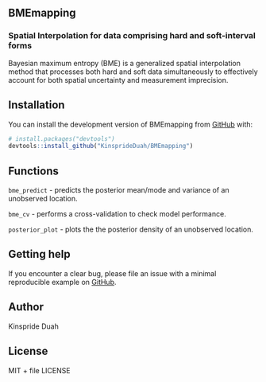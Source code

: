 
<!-- README.md is generated from README.Rmd. Please edit that file -->

## BMEmapping

<!-- badges: start -->
<!-- badges: end -->

### Spatial Interpolation for data comprising hard and soft-interval forms

Bayesian maximum entropy (BME) is a generalized spatial interpolation
method that processes both hard and soft data simultaneously to
effectively account for both spatial uncertainty and measurement
imprecision.

## Installation

You can install the development version of BMEmapping from
[GitHub](https://github.com/) with:

``` r
# install.packages("devtools")
devtools::install_github("KinsprideDuah/BMEmapping")
```

## Functions

`bme_predict` - predicts the posterior mean/mode and variance of an
unobserved location.

`bme_cv` - performs a cross-validation to check model performance.

`posterior_plot` - plots the the posterior density of an unobserved
location.

## Getting help

If you encounter a clear bug, please file an issue with a minimal
reproducible example on
[GitHub](https://github.com/KinsprideDuah/BMEmapping/issues).

## Author

Kinspride Duah

## License

MIT + file LICENSE
